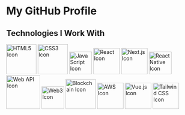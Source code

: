# My GitHub Profile

## Technologies I Work With

<div>
  <img src="https://cdn.jsdelivr.net/gh/devicons/devicon/icons/html5/html5-original.svg" alt="HTML5 Icon" width="80" height="80" />
  <img src="https://cdn.jsdelivr.net/gh/devicons/devicon/icons/css3/css3-original.svg" alt="CSS3 Icon" width="80" height="80" />
  <img src="https://cdn.jsdelivr.net/gh/devicons/devicon/icons/javascript/javascript-original.svg" alt="JavaScript Icon" width="60" height="60" />
  <img src="https://cdn.jsdelivr.net/gh/devicons/devicon/icons/react/react-original.svg" alt="React Icon" width="70" height="70" />
  <img src="https://cdn.jsdelivr.net/gh/devicons/devicon/icons/nextjs/nextjs-original.svg" alt="Next.js Icon" width="70" height="70" />
  <img src="https://cdn.jsdelivr.net/gh/devicons/devicon/icons/react/react-original.svg" alt="React Native Icon" width="60" height="60" />
  <img src="https://cdn.jsdelivr.net/gh/devicons/devicon/icons/api/api-original-wordmark.svg" alt="Web API Icon" width="90" height="90" />
  <img src="https://cdn.jsdelivr.net/gh/devicons/devicon/icons/web3js/web3js-original.svg" alt="Web3 Icon" width="60" height="60" />
  <img src="https://cdn.jsdelivr.net/gh/devicons/devicon/icons/blockchain/blockchain-original.svg" alt="Blockchain Icon" width="80" height="80" />
  <img src="https://cdn.jsdelivr.net/gh/devicons/devicon/icons/aws/aws-original.svg" alt="AWS Icon" width="70" height="70" />
  <img src="https://cdn.jsdelivr.net/gh/devicons/devicon/icons/vuejs/vuejs-original.svg" alt="Vue.js Icon" width="70" height="70" />
  <img src="https://cdn.jsdelivr.net/gh/devicons/devicon/icons/tailwindcss/tailwindcss-plain.svg" alt="Tailwind CSS Icon" width="70" height="70" />
</div>
